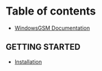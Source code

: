# Table of contents

* [WindowsGSM Documentation](README.md)

## GETTING STARTED

* [Installation](getting-started/installation.md)

